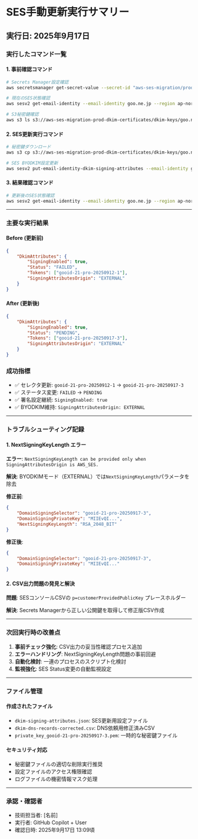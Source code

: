 # SES手動更新実行サマリー
## 実行日: 2025年9月17日

### 実行したコマンド一覧

#### 1. 事前確認コマンド
```bash
# Secrets Manager設定確認
aws secretsmanager get-secret-value --secret-id "aws-ses-migration/prod/dkim-config" --region ap-northeast-1 --query SecretString --output text

# 現在のSES状態確認  
aws sesv2 get-email-identity --email-identity goo.ne.jp --region ap-northeast-1

# S3秘密鍵確認
aws s3 ls s3://aws-ses-migration-prod-dkim-certificates/dkim-keys/goo.ne.jp/gooid-21-pro-20250917-3/ --region ap-northeast-1
```

#### 2. SES更新実行コマンド
```bash
# 秘密鍵ダウンロード
aws s3 cp s3://aws-ses-migration-prod-dkim-certificates/dkim-keys/goo.ne.jp/gooid-21-pro-20250917-3/private_key.pem private_key_gooid-21-pro-20250917-3.pem --region ap-northeast-1

# SES BYODKIM設定更新
aws sesv2 put-email-identity-dkim-signing-attributes --email-identity goo.ne.jp --region ap-northeast-1 --signing-attributes-origin EXTERNAL --signing-attributes file://dkim-signing-attributes.json
```

#### 3. 結果確認コマンド
```bash
# 更新後のSES状態確認
aws sesv2 get-email-identity --email-identity goo.ne.jp --region ap-northeast-1
```

---

### 主要な実行結果

#### Before (更新前)
```json
{
    "DkimAttributes": {
        "SigningEnabled": true,
        "Status": "FAILED",
        "Tokens": ["gooid-21-pro-20250912-1"],
        "SigningAttributesOrigin": "EXTERNAL"
    }
}
```

#### After (更新後)  
```json
{
    "DkimAttributes": {
        "SigningEnabled": true,
        "Status": "PENDING", 
        "Tokens": ["gooid-21-pro-20250917-3"],
        "SigningAttributesOrigin": "EXTERNAL"
    }
}
```

### 成功指標
- ✅ セレクタ更新: `gooid-21-pro-20250912-1` → `gooid-21-pro-20250917-3`
- ✅ ステータス変更: `FAILED` → `PENDING`  
- ✅ 署名設定継続: `SigningEnabled: true`
- ✅ BYODKIM維持: `SigningAttributesOrigin: EXTERNAL`

---

### トラブルシューティング記録

#### 1. NextSigningKeyLength エラー
**エラー**: `NextSigningKeyLength can be provided only when SigningAttributesOrigin is AWS_SES.`

**解決**: BYODKIMモード（EXTERNAL）では`NextSigningKeyLength`パラメータを除去

**修正前**:
```json
{
    "DomainSigningSelector": "gooid-21-pro-20250917-3",
    "DomainSigningPrivateKey": "MIIEvQI...",
    "NextSigningKeyLength": "RSA_2048_BIT"
}
```

**修正後**:
```json  
{
    "DomainSigningSelector": "gooid-21-pro-20250917-3",
    "DomainSigningPrivateKey": "MIIEvQI..."
}
```

#### 2. CSV出力問題の発見と解決
**問題**: SESコンソールCSVの `p=customerProvidedPublicKey` プレースホルダー

**解決**: Secrets Managerから正しい公開鍵を取得して修正版CSV作成

---

### 次回実行時の改善点

1. **事前チェック強化**: CSV出力の妥当性確認プロセス追加
2. **エラーハンドリング**: NextSigningKeyLength問題の事前回避
3. **自動化検討**: 一連のプロセスのスクリプト化検討
4. **監視強化**: SES Status変更の自動監視設定

---

### ファイル管理

#### 作成されたファイル
- `dkim-signing-attributes.json`: SES更新用設定ファイル
- `dkim-dns-records-corrected.csv`: DNS依頼用修正済みCSV  
- `private_key_gooid-21-pro-20250917-3.pem`: 一時的な秘密鍵ファイル

#### セキュリティ対応
- 秘密鍵ファイルの適切な削除実行推奨
- 設定ファイルのアクセス権限確認
- ログファイルの機密情報マスク処理

---

### 承認・確認者
- 技術担当者: [名前]
- 実行者: GitHub Copilot + User
- 確認日時: 2025年9月17日 13:09頃
